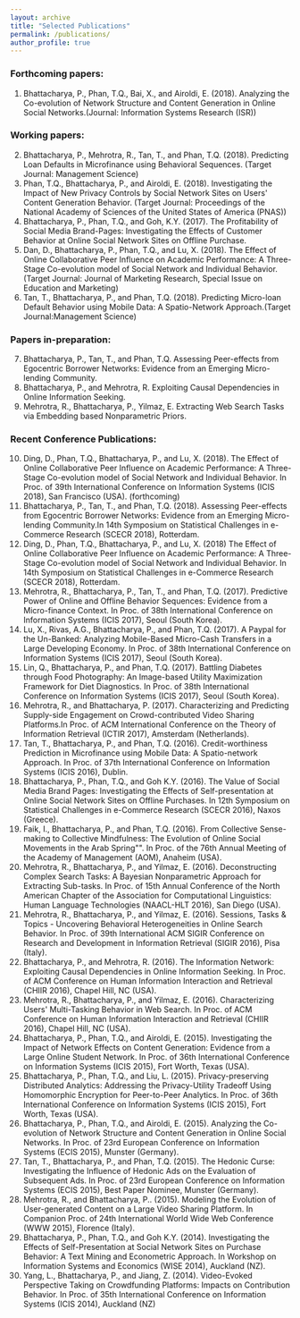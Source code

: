 ```yaml
---
layout: archive
title: "Selected Publications"
permalink: /publications/
author_profile: true
---
```


### Forthcoming papers:
1. Bhattacharya, P., Phan, T.Q., Bai, X., and Airoldi, E. (2018). Analyzing the Co-evolution of Network Structure and Content Generation in Online Social Networks.(Journal: Information Systems Research (ISR))

### Working papers:
2. Bhattacharya, P., Mehrotra, R., Tan, T., and Phan, T.Q. (2018). Predicting Loan Defaults in Microfinance using Behavioral Sequences. (Target Journal: Management Science)
3. Phan, T.Q., Bhattacharya, P., and Airoldi, E. (2018). Investigating the Impact of New Privacy Controls by Social Network Sites on Users' Content Generation Behavior. (Target Journal: Proceedings of the National Academy of Sciences of the United States of America (PNAS))
4. Bhattacharya, P., Phan, T.Q., and Goh, K.Y. (2017). The Profitability of Social Media Brand-Pages: Investigating the Effects of Customer Behavior at Online Social Network Sites on Offline Purchase. 
5. Dan, D., Bhattacharya, P., Phan, T.Q., and Lu, X. (2018). The Effect of Online Collaborative Peer Influence on Academic Performance: A Three-Stage Co-evolution model of Social Network and Individual Behavior. (Target Journal: Journal of Marketing Research, Special Issue on Education and Marketing)
6. Tan, T., Bhattacharya, P., and Phan, T.Q. (2018). Predicting Micro-loan Default Behavior using Mobile Data: A Spatio-Network Approach.(Target Journal:Management Science)

### Papers in-preparation:
7. Bhattacharya, P., Tan, T., and Phan, T.Q. Assessing Peer-effects from Egocentric Borrower Networks: Evidence from an Emerging Micro-lending Community.
8. Bhattacharya, P., and Mehrotra, R. Exploiting Causal Dependencies in Online Information Seeking. 
9. Mehrotra, R., Bhattacharya, P., Yilmaz, E. Extracting Web Search Tasks via Embedding based Nonparametric Priors.

### Recent Conference Publications:
10. Ding, D., Phan, T.Q., Bhattacharya, P., and Lu, X. (2018). The Effect of Online Collaborative Peer Influence on Academic Performance: A Three-Stage Co-evolution model of Social Network and Individual Behavior. In Proc. of 39th International Conference on Information Systems (ICIS 2018), San Francisco (USA). (forthcoming)
11. Bhattacharya, P., Tan, T., and Phan, T.Q. (2018). Assessing Peer-effects from Egocentric Borrower Networks: Evidence from an Emerging Micro-lending Community.In 14th Symposium on Statistical Challenges in e-Commerce Research (SCECR 2018), Rotterdam.
12. Ding, D., Phan, T.Q., Bhattacharya, P., and Lu, X. (2018) The Effect of Online Collaborative Peer Influence on Academic Performance: A Three-Stage Co-evolution model of Social Network and Individual Behavior. In 14th Symposium on Statistical Challenges in e-Commerce Research (SCECR 2018), Rotterdam.
13. Mehrotra, R., Bhattacharya, P., Tan, T., and Phan, T.Q. (2017). Predictive Power of Online and Offline Behavior Sequences: Evidence from a Micro-finance Context. In Proc. of 38th International Conference on Information Systems (ICIS 2017), Seoul (South Korea).
14. Lu, X., Rivas, A.G., Bhattacharya, P., and Phan, T.Q. (2017). A Paypal for the Un-Banked: Analyzing Mobile-Based Micro-Cash Transfers in a Large Developing Economy. In Proc. of 38th International Conference on Information Systems (ICIS 2017), Seoul (South Korea).
15. Lin, Q., Bhattacharya, P., and Phan, T.Q. (2017). Battling Diabetes through Food Photography: An Image-based Utility Maximization Framework for Diet Diagnostics. In Proc. of 38th International Conference on Information Systems (ICIS 2017), Seoul (South Korea).
16. Mehrotra, R., and Bhattacharya, P. (2017). Characterizing and Predicting Supply-side Engagement on Crowd-contributed Video Sharing Platforms.In Proc. of ACM International Conference on the Theory of Information Retrieval (ICTIR 2017), Amsterdam (Netherlands).
17. Tan, T., Bhattacharya, P., and Phan, T.Q. (2016). Credit-worthiness Prediction in Microfinance using Mobile Data: A Spatio-network Approach. In Proc. of 37th International Conference on Information Systems (ICIS 2016), Dublin.
18. Bhattacharya, P., Phan, T.Q., and Goh K.Y. (2016). The Value of Social Media Brand Pages: Investigating the Effects of Self-presentation at Online Social Network Sites on Offline Purchases. In 12th Symposium on Statistical Challenges in e-Commerce Research (SCECR 2016), Naxos (Greece).
19. Faik, I., Bhattacharya, P., and Phan, T.Q. (2016). From Collective Sense-making to Collective Mindfulness: The Evolution of Online Social Movements in the Arab Spring"". In Proc. of the 76th Annual Meeting of the Academy of Management (AOM), Anaheim (USA).
20. Mehrotra, R., Bhattacharya, P., and Yilmaz, E. (2016). Deconstructing Complex Search Tasks: A Bayesian Nonparametric Approach for Extracting Sub-tasks. In Proc. of 15th Annual Conference of the North American Chapter of the Association for Computational Linguistics: Human Language Technologies (NAACL-HLT 2016), San Diego (USA). 
21. Mehrotra, R., Bhattacharya, P., and Yilmaz, E. (2016). Sessions, Tasks & Topics - Uncovering Behavioral Heterogeneities in Online Search Behavior. In Proc. of 39th International ACM SIGIR Conference on Research and Development in Information Retrieval (SIGIR 2016), Pisa (Italy).
22. Bhattacharya, P., and Mehrotra, R. (2016). The Information Network: Exploiting Causal Dependencies in Online Information Seeking. In Proc. of ACM Conference on Human Information Interaction and Retrieval (CHIIR 2016), Chapel Hill, NC (USA).
23. Mehrotra, R., Bhattacharya, P., and Yilmaz, E. (2016). Characterizing Users' Multi-Tasking Behavior in Web Search. In Proc. of ACM Conference on Human Information Interaction and Retrieval (CHIIR 2016), Chapel Hill, NC (USA). 
24. Bhattacharya, P., Phan, T.Q., and Airoldi, E. (2015). Investigating the Impact of Network Effects on Content Generation: Evidence from a Large Online Student Network. In Proc. of 36th International Conference on Information Systems (ICIS 2015), Fort Worth, Texas (USA).
25. Bhattacharya, P., Phan, T.Q., and Liu, L. (2015). Privacy-preserving Distributed Analytics: Addressing the Privacy-Utility Tradeoff Using Homomorphic Encryption for Peer-to-Peer Analytics. In Proc. of 36th International Conference on Information Systems (ICIS 2015), Fort Worth, Texas (USA).
26. Bhattacharya, P., Phan, T.Q., and Airoldi, E. (2015). Analyzing the Co-evolution of Network Structure and Content Generation in Online Social Networks. In Proc. of 23rd European Conference on Information Systems (ECIS 2015), Munster (Germany).
27. Tan, T., Bhattacharya, P., and Phan, T.Q. (2015). The Hedonic Curse: Investigating the Influence of Hedonic Ads on the Evaluation of Subsequent Ads. In Proc. of 23rd European Conference on Information Systems (ECIS 2015), Best Paper Nominee, Munster (Germany).
28. Mehrotra, R., and Bhattacharya, P.. (2015). Modeling the Evolution of User-generated Content on a Large Video Sharing Platform. In Companion Proc. of 24th International World Wide Web Conference (WWW 2015), Florence (Italy). 
29. Bhattacharya, P., Phan, T.Q., and Goh K.Y. (2014). Investigating the Effects of Self-Presentation at Social Network Sites on Purchase Behavior: A Text Mining and Econometric Approach. In Workshop on Information Systems and Economics (WISE 2014), Auckland (NZ).
30. Yang, L., Bhattacharya, P., and Jiang, Z. (2014). Video-Evoked Perspective Taking on Crowdfunding Platforms: Impacts on Contribution Behavior. In Proc. of 35th International Conference on Information Systems (ICIS 2014), Auckland (NZ)

